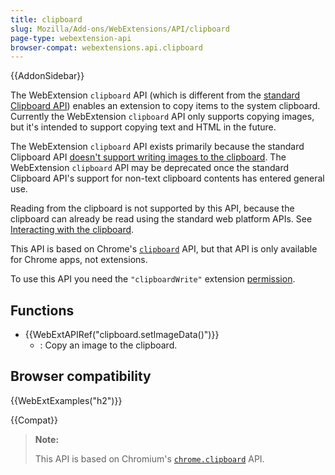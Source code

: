 ```yaml
---
title: clipboard
slug: Mozilla/Add-ons/WebExtensions/API/clipboard
page-type: webextension-api
browser-compat: webextensions.api.clipboard
---
```


{{AddonSidebar}}

The WebExtension `clipboard` API (which is different from the [standard Clipboard API](/en-US/docs/Web/API/Clipboard_API)) enables an extension to copy items to the system clipboard. Currently the WebExtension `clipboard` API only supports copying images, but it's intended to support copying text and HTML in the future.

The WebExtension `clipboard` API exists primarily because the standard Clipboard API [doesn't support writing images to the clipboard](https://w3c.github.io/clipboard-apis/#writing-to-clipboard). The WebExtension `clipboard` API may be deprecated once the standard Clipboard API's support for non-text clipboard contents has entered general use.

Reading from the clipboard is not supported by this API, because the clipboard can already be read using the standard web platform APIs. See [Interacting with the clipboard](/en-US/docs/Mozilla/Add-ons/WebExtensions/Interact_with_the_clipboard#reading_from_the_clipboard).

This API is based on Chrome's [`clipboard`](https://developer.chrome.com/docs/extensions/reference/clipboard/) API, but that API is only available for Chrome apps, not extensions.

To use this API you need the `"clipboardWrite"` extension [permission](/en-US/docs/Mozilla/Add-ons/WebExtensions/manifest.json/permissions).

## Functions

- {{WebExtAPIRef("clipboard.setImageData()")}}
  - : Copy an image to the clipboard.

## Browser compatibility

{{WebExtExamples("h2")}}

{{Compat}}

> **Note:**
>
> This API is based on Chromium's [`chrome.clipboard`](https://developer.chrome.com/docs/extensions/reference/clipboard/) API.

